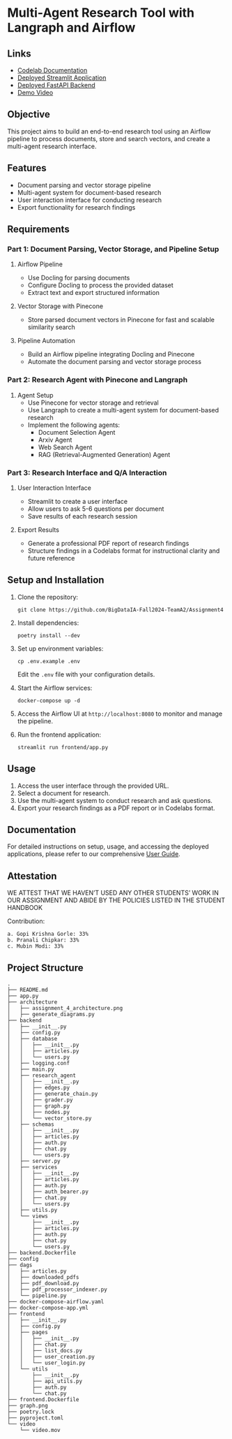 # Multi-Agent Research Tool with Langraph and Airflow

## Links

- [Codelab Documentation](https://codelabs-preview.appspot.com/?file_id=1t6ou-QbbPWOR-Mek-LS3PN6pOFQiU-TcNmU0s33pc3c#0)
- [Deployed Streamlit Application](http://54.166.164.60:8501)
- [Deployed FastAPI Backend](http://54.166.164.60:8000/docs)
- [Demo Video](video/video.mov)

## Objective

This project aims to build an end-to-end research tool using an Airflow pipeline to process documents, store and search vectors, and create a multi-agent research interface.

## Features

- Document parsing and vector storage pipeline
- Multi-agent system for document-based research
- User interaction interface for conducting research
- Export functionality for research findings



## Requirements

### Part 1: Document Parsing, Vector Storage, and Pipeline Setup

1. Airflow Pipeline
   - Use Docling for parsing documents
   - Configure Docling to process the provided dataset
   - Extract text and export structured information

2. Vector Storage with Pinecone
   - Store parsed document vectors in Pinecone for fast and scalable similarity search

3. Pipeline Automation
   - Build an Airflow pipeline integrating Docling and Pinecone
   - Automate the document parsing and vector storage process

### Part 2: Research Agent with Pinecone and Langraph

1. Agent Setup
   - Use Pinecone for vector storage and retrieval
   - Use Langraph to create a multi-agent system for document-based research
   - Implement the following agents:
     - Document Selection Agent
     - Arxiv Agent
     - Web Search Agent
     - RAG (Retrieval-Augmented Generation) Agent

### Part 3: Research Interface and Q/A Interaction

1. User Interaction Interface
   - Streamlit to create a user interface
   - Allow users to ask 5-6 questions per document
   - Save results of each research session

2. Export Results
   - Generate a professional PDF report of research findings
   - Structure findings in a Codelabs format for instructional clarity and future reference

## Setup and Installation

1. Clone the repository:
   ```
   git clone https://github.com/BigDataIA-Fall2024-TeamA2/Assignment4
   ```

2. Install dependencies:
   ```
   poetry install --dev
   ```

3. Set up environment variables:
   ```
   cp .env.example .env
   ```
   Edit the `.env` file with your configuration details.

4. Start the Airflow services:
   ```
   docker-compose up -d
   ```

5. Access the Airflow UI at `http://localhost:8080` to monitor and manage the pipeline.

6. Run the frontend application:
   ```
   streamlit run frontend/app.py
   ```

## Usage

1. Access the user interface through the provided URL.
2. Select a document for research.
3. Use the multi-agent system to conduct research and ask questions.
4. Export your research findings as a PDF report or in Codelabs format.

## Documentation

For detailed instructions on setup, usage, and accessing the deployed applications, please refer to our comprehensive [User Guide](docs/user_guide.md).


## Attestation
WE ATTEST THAT WE HAVEN’T USED ANY OTHER STUDENTS’ WORK IN OUR ASSIGNMENT AND ABIDE BY THE POLICIES LISTED IN THE STUDENT HANDBOOK

Contribution:

    a. Gopi Krishna Gorle: 33%
    b. Pranali Chipkar: 33%
    c. Mubin Modi: 33%


## Project Structure

```
.
├── README.md
├── app.py
├── architecture
│   ├── assignment_4_architecture.png
│   ├── generate_diagrams.py
├── backend
│   ├── __init__.py
│   ├── config.py
│   ├── database
│   │   ├── __init__.py
│   │   ├── articles.py
│   │   └── users.py
│   ├── logging.conf
│   ├── main.py
│   ├── research_agent
│   │   ├── __init__.py
│   │   ├── edges.py
│   │   ├── generate_chain.py
│   │   ├── grader.py
│   │   ├── graph.py
│   │   ├── nodes.py
│   │   └── vector_store.py
│   ├── schemas
│   │   ├── __init__.py
│   │   ├── articles.py
│   │   ├── auth.py
│   │   ├── chat.py
│   │   └── users.py
│   ├── server.py
│   ├── services
│   │   ├── __init__.py
│   │   ├── articles.py
│   │   ├── auth.py
│   │   ├── auth_bearer.py
│   │   ├── chat.py
│   │   └── users.py
│   ├── utils.py
│   └── views
│       ├── __init__.py
│       ├── articles.py
│       ├── auth.py
│       ├── chat.py
│       └── users.py
├── backend.Dockerfile
├── config
├── dags
│   ├── articles.py
│   ├── downloaded_pdfs
│   ├── pdf_download.py
│   ├── pdf_processor_indexer.py
│   └── pipeline.py
├── docker-compose-airflow.yaml
├── docker-compose-app.yml
├── frontend
│   ├── __init__.py
│   ├── config.py
│   ├── pages
│   │   ├── __init__.py
│   │   ├── chat.py
│   │   ├── list_docs.py
│   │   ├── user_creation.py
│   │   └── user_login.py
│   └── utils
│       ├── __init__.py
│       ├── api_utils.py
│       ├── auth.py
│       └── chat.py
├── frontend.Dockerfile
├── graph.png
├── poetry.lock
├── pyproject.toml
└── video
    └── video.mov

```
